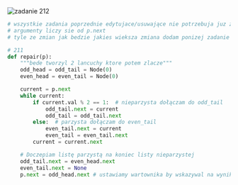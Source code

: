 <picture>
  <source srcset="../../srt/zbior_zadan/212.png" media="(prefers-color-scheme: light)">
  <source srcset="../../srt/zbior_zadan/black_212.png" media="(prefers-color-scheme: dark)">
  <img src="../../srt/zbior_zadan/black_212.png" alt="zadanie 212">
</picture>

```python
# wszystkie zadania poprzednie edytujace/usuwające nie potrzebuja juz zwracac noda tylko mogą edytować in place
# argumenty liczy sie od p.next
# tyle ze zmian jak bedzie jakies wieksza zmiana dodam ponizej zadanie 

# 211
def repair(p):
    """bede tworzyl 2 lancuchy ktore potem zlacze"""
    odd_head = odd_tail = Node(0)
    even_head = even_tail = Node(0)

    current = p.next
    while current:
        if current.val % 2 == 1:  # nieparzysta dołączam do odd_tail
            odd_tail.next = current
            odd_tail = odd_tail.next
        else:  # parzysta dołączam do even_tail
            even_tail.next = current
            even_tail = even_tail.next
        current = current.next

    # Doczepiam listę parzystą na koniec listy nieparzystej
    odd_tail.next = even_head.next
    even_tail.next = None
    p.next = odd_head.next # ustawiamy wartownika by wskazywal na wynik

```

